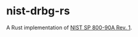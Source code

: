 # nist-drbg-rs
A Rust implementation of [NIST SP 800-90A Rev. 1](https://csrc.nist.gov/pubs/sp/800/90/a/r1/final).
